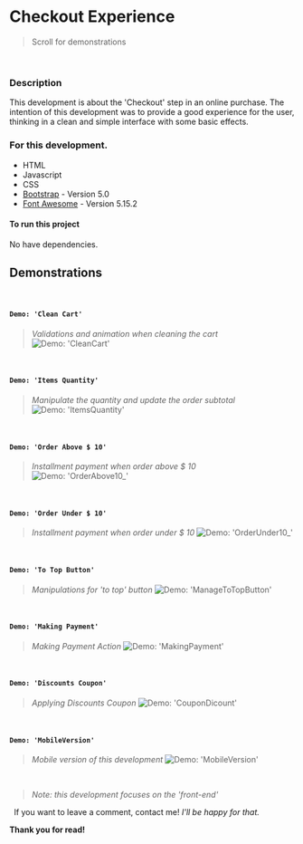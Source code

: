 # Checkout Experience

> Scroll for demonstrations

&nbsp;

### Description

This development is about the 'Checkout' step in an online purchase.
The intention of this development was to provide a good experience for the user, thinking in a clean and simple interface with some basic effects.

### For this development.

- HTML
- Javascript
- CSS
- [Bootstrap] - Version 5.0
- [Font Awesome] - Version 5.15.2

#### To run this project

No have dependencies.

## Demonstrations

&nbsp;

#### `Demo: 'Clean Cart' `

> _Validations and animation when cleaning the cart_
> ![Demo: 'CleanCart'](assets/img/demo/CleanCart.gif)

&nbsp;

#### `Demo: 'Items Quantity' `

> _Manipulate the quantity and update the order subtotal_
> ![Demo: 'ItemsQuantity'](assets/img/demo/ItemsQuantity.gif)

&nbsp;

#### `Demo: 'Order Above $ 10'`

> _Installment payment when order above $ 10_
> ![Demo: 'OrderAbove10_'](assets/img/demo/OrderAbove10.gif)

&nbsp;

#### `Demo: 'Order Under $ 10'`

> _Installment payment when order under $ 10_
> ![Demo: 'OrderUnder10_'](assets/img/demo/OrderUnder10.gif)

&nbsp;

#### `Demo: 'To Top Button'`

> _Manipulations for 'to top' button_
> ![Demo: 'ManageToTopButton'](assets/img/demo/ManageToTopButton.gif)

&nbsp;

#### `Demo: 'Making Payment'`

> _Making Payment Action_
> ![Demo: 'MakingPayment'](assets/img/demo/MakingPayment.gif)

&nbsp;

#### `Demo: 'Discounts Coupon'`

> _Applying Discounts Coupon_
> ![Demo: 'CouponDicount'](assets/img/demo/CouponDiscount.gif)

&nbsp;

#### `Demo: 'MobileVersion'`

> _Mobile version of this development_
> ![Demo: 'MobileVersion'](assets/img/demo/MobileVersion.gif)

&nbsp;
&nbsp;

> _Note: this development focuses on the 'front-end'_

&nbsp;
If you want to leave a comment, contact me!
_I'll be happy for that._

**Thank you for read!**

[bootstrap]: https://getbootstrap.com/docs/5.0/getting-started/introduction/
[font awesome]: https://fontawesome.com/
